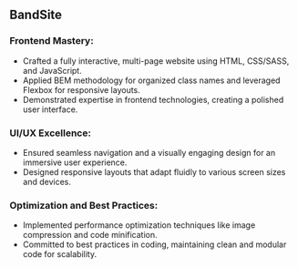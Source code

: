 ## BandSite
### Frontend Mastery:
- Crafted a fully interactive, multi-page website using HTML, CSS/SASS, and JavaScript.
- Applied BEM methodology for organized class names and leveraged Flexbox for responsive layouts.
- Demonstrated expertise in frontend technologies, creating a polished user interface.
### UI/UX Excellence:

- Ensured seamless navigation and a visually engaging design for an immersive user experience.
- Designed responsive layouts that adapt fluidly to various screen sizes and devices.
### Optimization and Best Practices:

- Implemented performance optimization techniques like image compression and code minification.
- Committed to best practices in coding, maintaining clean and modular code for scalability.
